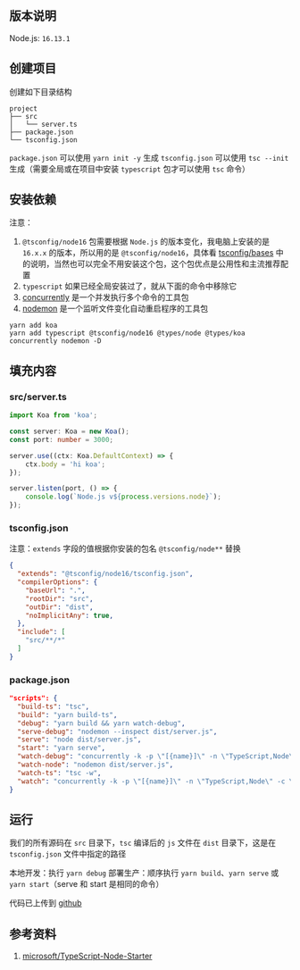 ## 版本说明

Node.js: `16.13.1`

## 创建项目

创建如下目录结构

```
project
├── src
│   └── server.ts
├── package.json
└── tsconfig.json
```

`package.json` 可以使用 `yarn init -y` 生成
`tsconfig.json` 可以使用 `tsc --init` 生成（需要全局或在项目中安装 `typescript` 包才可以使用 `tsc` 命令）

## 安装依赖

注意：

1. `@tsconfig/node16` 包需要根据 `Node.js` 的版本变化，我电脑上安装的是 `16.x.x` 的版本，所以用的是 `@tsconfig/node16`，具体看 [tsconfig/bases](https://github.com/tsconfig/bases) 中的说明，当然也可以完全不用安装这个包，这个包优点是公用性和主流推荐配置
2. `typescript` 如果已经全局安装过了，就从下面的命令中移除它
3. [concurrently](https://github.com/open-cli-tools/concurrently) 是一个并发执行多个命令的工具包
4. [nodemon](https://github.com/remy/nodemon) 是一个监听文件变化自动重启程序的工具包
```
yarn add koa
yarn add typescript @tsconfig/node16 @types/node @types/koa concurrently nodemon -D
```

## 填充内容

### src/server.ts

```typescript
import Koa from 'koa';

const server: Koa = new Koa();
const port: number = 3000;

server.use((ctx: Koa.DefaultContext) => {
    ctx.body = 'hi koa';
});

server.listen(port, () => {
    console.log(`Node.js v${process.versions.node}`);
});
```

### tsconfig.json

注意：`extends` 字段的值根据你安装的包名 `@tsconfig/node**` 替换

```json
{
  "extends": "@tsconfig/node16/tsconfig.json",
  "compilerOptions": {
    "baseUrl": ".",
    "rootDir": "src",
    "outDir": "dist",
    "noImplicitAny": true,
  },
  "include": [
    "src/**/*"
  ]
}
```

### package.json

```json
"scripts": {
  "build-ts": "tsc",
  "build": "yarn build-ts",
  "debug": "yarn build && yarn watch-debug",
  "serve-debug": "nodemon --inspect dist/server.js",
  "serve": "node dist/server.js",
  "start": "yarn serve",
  "watch-debug": "concurrently -k -p \"[{name}]\" -n \"TypeScript,Node\" -c \"yellow.bold,cyan.bold,green.bold\" \"npm:watch-ts\" \"npm:serve-debug\"",
  "watch-node": "nodemon dist/server.js",
  "watch-ts": "tsc -w",
  "watch": "concurrently -k -p \"[{name}]\" -n \"TypeScript,Node\" -c \"yellow.bold,cyan.bold,green.bold\" \"npm:watch-ts\" \"npm:watch-node\""
}
```

## 运行

我们的所有源码在 `src` 目录下，`tsc` 编译后的 `js` 文件在 `dist` 目录下，这是在 `tsconfig.json` 文件中指定的路径

本地开发：执行 `yarn debug`
部署生产：顺序执行 `yarn build`、`yarn serve` 或 `yarn start`（serve 和 start 是相同的命令）

代码已上传到 [github](https://github.com/myesn/nodejs-integration-typescript-with-koa)

## 参考资料

1. [microsoft/TypeScript-Node-Starter](https://github.com/microsoft/TypeScript-Node-Starter)
